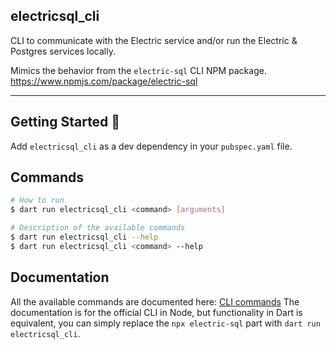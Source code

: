 ## electricsql_cli

CLI to communicate with the Electric service and/or run the Electric & Postgres services locally. 

Mimics the behavior from the `electric-sql` CLI NPM package. https://www.npmjs.com/package/electric-sql

---

## Getting Started 🚀

Add `electricsql_cli` as a dev dependency in your `pubspec.yaml` file.

## Commands

```sh
# How to run
$ dart run electricsql_cli <command> [arguments]

# Description of the available commands
$ dart run electricsql_cli --help
$ dart run electricsql_cli <command> --help
```

## Documentation

All the available commands are documented here: [CLI commands](https://electric-sql.com/docs/api/cli)
The documentation is for the official CLI in Node, but functionality in Dart is equivalent, you can simply replace the `npx electric-sql` part with `dart run electricsql_cli`.